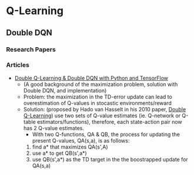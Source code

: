 # Q-Learning

## Double DQN
### Research Papers
### Articles
- [Double Q-Learning & Double DQN with Python and TensorFlow](https://rubikscode.net/2021/07/20/introduction-to-double-q-learning/ )
  - (A good background of the maximization problem, solution with Double DQN, and implementation)
  - Problem: the maximization in the TD-error update can lead to overestimation of Q-values in stocastic environments/reward
  - Solution: (proposed by Hado van Hasselt in his 2010 paper, [Double Q-Learning](https://proceedings.neurips.cc/paper/2010/file/091d584fced301b442654dd8c23b3fc9-Paper.pdf)) use two sets of Q-value estimates (ie. Q-network or Q-table estimators/functions), therefore, each state-action pair now has 2 Q-value estimates.
    - With two Q-functions, QA & QB, the process for updating the present Q-values, QA(s,a), is as follows:
    1. find a* that maximizes QA(s',A)
    1. use a* to get QB(s',a*)
    1. use QB(s',a*) as the TD target in the the boostrapped update for QA(s,a)

